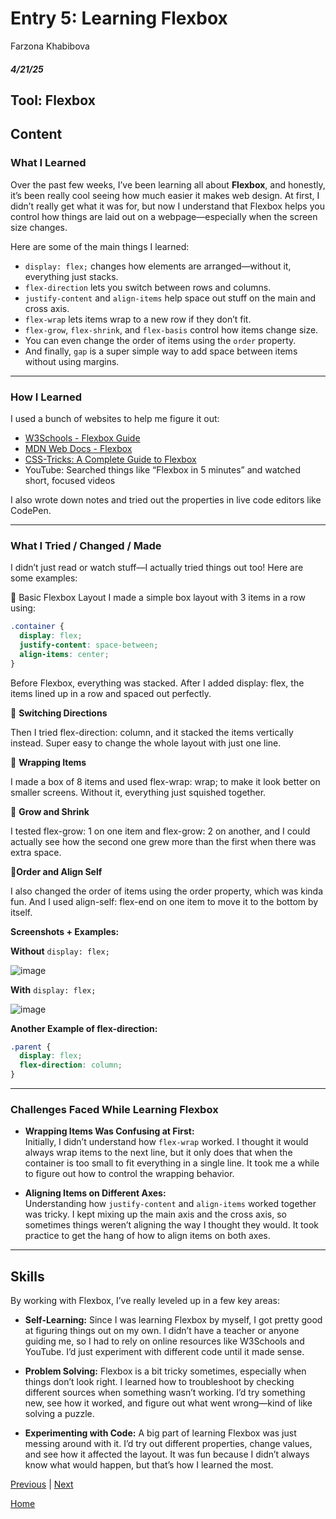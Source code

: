 # Entry 5: Learning Flexbox 
Farzona Khabibova 
##### 4/21/25

## Tool: Flexbox

## Content

###  What I Learned

Over the past few weeks, I’ve been learning all about **Flexbox**, and honestly, it’s been really cool seeing how much easier it makes web design. At first, I didn’t really get what it was for, but now I understand that Flexbox helps you control how things are laid out on a webpage—especially when the screen size changes.

Here are some of the main things I learned:

- `display: flex;` changes how elements are arranged—without it, everything just stacks.
- `flex-direction` lets you switch between rows and columns.
- `justify-content` and `align-items` help space out stuff on the main and cross axis.
- `flex-wrap` lets items wrap to a new row if they don’t fit.
- `flex-grow`, `flex-shrink`, and `flex-basis` control how items change size.
- You can even change the order of items using the `order` property.
- And finally, `gap` is a super simple way to add space between items without using margins.

---

### How I Learned

I used a bunch of websites to help me figure it out:

- [W3Schools - Flexbox Guide](https://www.w3schools.com/css/css3_flexbox.asp)
- [MDN Web Docs - Flexbox](https://developer.mozilla.org/en-US/docs/Web/CSS/flex)
- [CSS-Tricks: A Complete Guide to Flexbox](https://css-tricks.com/snippets/css/a-guide-to-flexbox/)
- YouTube: Searched things like “Flexbox in 5 minutes” and watched short, focused videos

I also wrote down notes and tried out the properties in live code editors like CodePen.

---

### What I Tried / Changed / Made
I didn’t just read or watch stuff—I actually tried things out too! Here are some examples:

🔹 Basic Flexbox Layout
I made a simple box layout with 3 items in a row using:


``` css 
.container {
  display: flex;
  justify-content: space-between;
  align-items: center;
}
```

Before Flexbox, everything was stacked. After I added display: flex, the items lined up in a row and spaced out perfectly.

🔹 **Switching Directions**

Then I tried flex-direction: column, and it stacked the items vertically instead. Super easy to change the whole layout with just one line.

🔹 **Wrapping Items**

I made a box of 8 items and used flex-wrap: wrap; to make it look better on smaller screens. Without it, everything just squished together.

🔹 **Grow and Shrink**

I tested flex-grow: 1 on one item and flex-grow: 2 on another, and I could actually see how the second one grew more than the first when there was extra space.

🔹**Order and Align Self**

I also changed the order of items using the order property, which was kinda fun. And I used align-self: flex-end on one item to move it to the bottom by itself.

**Screenshots + Examples:**

**Without** `display: flex;`

![image](https://github.com/user-attachments/assets/3ca86c7b-22ff-472d-9bfd-72fd0cc4ab29)


**With** `display: flex;`

![image](https://github.com/user-attachments/assets/5b76931a-bb80-4bf6-9993-7540de9c3610)

**Another Example of flex-direction:**
``` css 
.parent {
  display: flex;
  flex-direction: column;
}
```
---

### Challenges Faced While Learning Flexbox

- **Wrapping Items Was Confusing at First:**  
  Initially, I didn’t understand how `flex-wrap` worked. I thought it would always wrap items to the next line, but it only does that when the container is too small to fit everything in a single line. It took me a while to figure out how to control the wrapping behavior.

- **Aligning Items on Different Axes:**  
  Understanding how `justify-content` and `align-items` worked together was tricky. I kept mixing up the main axis and the cross axis, so sometimes things weren’t aligning the way I thought they would. It took practice to get the hang of how to align items on both axes.

--- 

## Skills 
By working with Flexbox, I’ve really leveled up in a few key areas:

- **Self-Learning:** Since I was learning Flexbox by myself, I got pretty good at figuring things out on my own. I didn’t have a teacher or anyone guiding me, so I had to rely on online resources like W3Schools and YouTube. I’d just experiment with different code until it made sense.

- **Problem Solving:** Flexbox is a bit tricky sometimes, especially when things don’t look right. I learned how to troubleshoot by checking different sources when something wasn’t working. I’d try something new, see how it worked, and figure out what went wrong—kind of like solving a puzzle.

- **Experimenting with Code:** A big part of learning Flexbox was just messing around with it. I’d try out different properties, change values, and see how it affected the layout. It was fun because I didn’t always know what would happen, but that’s how I learned the most.

[Previous](entry04.md) | [Next](entry06.md)

[Home](../README.md)
